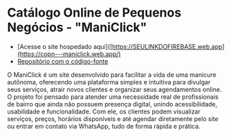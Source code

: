 # Catálogo Online de Pequenos Negócios - "ManiClick"

- [Acesse o site hospedado aqui]([https://SEULINKDOFIREBASE.web.app](https://copn---maniclick.web.app/)
- [Repositório com o código-fonte](https://github.com/fjmeneguini/Catalogo-Online-de-Pequenos-Negocios-Maniclick)

O ManiClick é um site desenvolvido para facilitar a vida de uma manicure autônoma, oferecendo uma plataforma simples e intuitiva para divulgar seus serviços, atrair novos clientes e organizar seus agendamentos online. 
O projeto foi pensado para atender uma necessidade real de profissionais de bairro que ainda não possuem presença digital, unindo acessibilidade, usabilidade e funcionalidade. Com ele, os clientes podem visualizar serviços, preços, horários disponíveis e até agendar diretamente pelo site ou entrar em contato via WhatsApp, tudo de forma rápida e prática.
